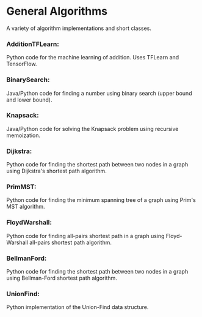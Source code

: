 # General Algorithms
A variety of algorithm implementations and short classes.

### AdditionTFLearn:
Python code for the machine learning of addition. Uses TFLearn and TensorFlow.

### BinarySearch:
Java/Python code for finding a number using binary search (upper bound and lower bound).

### Knapsack:
Java/Python code for solving the Knapsack problem using recursive memoization.

### Dijkstra:
Python code for finding the shortest path between two nodes in a graph using Dijkstra's shortest path algorithm.

### PrimMST:
Python code for finding the minimum spanning tree of a graph using Prim's MST algorithm.

### FloydWarshall:
Python code for finding all-pairs shortest path in a graph using Floyd-Warshall all-pairs shortest path algorithm.

### BellmanFord:
Python code for finding the shortest path between two nodes in a graph using Bellman-Ford shortest path algorithm.

### UnionFind:
Python implementation of the Union-Find data structure.
